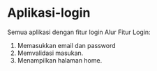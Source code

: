 # Aplikasi-login
Semua aplikasi dengan fitur login
Alur Fitur Login:
1. Memasukkan email dan password
2. Memvalidasi masukan.
3. Menampilkan halaman home.
